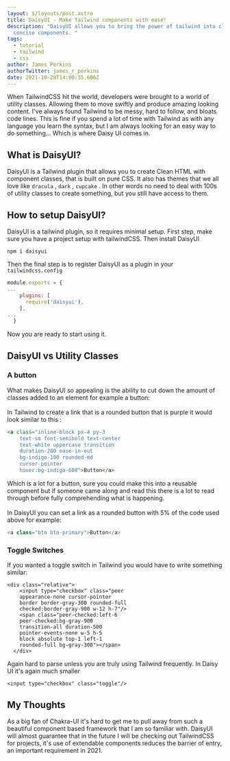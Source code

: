 ```yaml
---
layout: $/layouts/post.astro
title: DaisyUI - Make Tailwind components with ease!
description: "DaisyUI allows you to bring the power of tailwind into clean
  concise components. "
tags:
  - tutorial
  - tailwind
  - css
author: James Perkins
authorTwitter: james_r_perkins
date: 2021-10-28T14:00:35.686Z
---
```

When TailwindCSS hit the world, developers were brought to a world of utility classes.  Allowing them to move swiftly and produce amazing looking content. I've always found Tailwind to be messy, hard to follow, and bloats code lines. This is fine if you spend a lot of time with Tailwind as with any language you learn the syntax, but I am always looking for an easy way to do something... Which is where Daisy UI comes in.

## What is DaisyUI?

DaisyUI is a Tailwind plugin that allows you to create Clean HTML with component classes, that is built on pure CSS. It also has themes that we all love like `dracula` , `dark` , `cupcake` . In other words no need to deal with 100s of utility classes to create something, but you still have access to them.

## How to setup DaisyUI?

DaisyUI is a tailwind plugin, so it requires minimal setup. First step, make sure you have a project setup with tailwindCSS. Then install DaisyUI

```shell
npm i daisyui 
```

Then the final step is to register DaisyUI as a plugin in your `tailwindcss.config`

```javascript
module.exports = {
...
    plugins: [
      require('daisyui'),
    ],
...
  }
```

Now you are ready to start using it.

## DaisyUI vs Utility Classes

### A button 

What makes DaisyUI so appealing is the ability to cut down the amount of classes added to an element for example a button:\
\
In Tailwind to create a link that is a rounded button that is purple it would look similar to this : 

```html
<a class="inline-block px-4 py-3
    text-sm font-semibold text-center
    text-white uppercase transition
    duration-200 ease-in-out
    bg-indigo-100 rounded-md
    cursor-pointer
    hover:bg-indigo-600">Button</a>
```

Which is a lot for a button, sure you could make this into a reusable component but if someone came along and read this there is a lot to read through before fully comprehending what is happening. \
\
In DaisyUI you can set a link as a rounded button with 5% of the code used above for example:

```javascript
<a class="btn btn-primary">Button</a>

```

### Toggle Switches 

If you wanted a toggle switch in Tailwind you would have to write something similar:

```
<div class="relative">
    <input type="checkbox" class="peer
    appearance-none cursor-pointer
    border border-gray-300 rounded-full
    checked:border-gray-900 w-12 h-7"/>
    <span class="peer-checked:left-6
    peer-checked:bg-gray-900
    transition-all duration-500
    pointer-events-none w-5 h-5
    block absolute top-1 left-1
    rounded-full bg-gray-300"></span>
  </div>
```

Again hard to parse unless you are truly using Tailwind frequently. In Daisy UI it's again much smaller

```
<input type="checkbox" class="toggle"/>

```

## My Thoughts

As a big fan of Chakra-UI it's hard to get me to pull away from such a beautiful component based framework that I am so familiar with. DaisyUI will almost guarantee that in the future I will be checking out TailwindCSS for projects, it's use of extendable components reduces the barrier of entry, an important requirement in 2021.